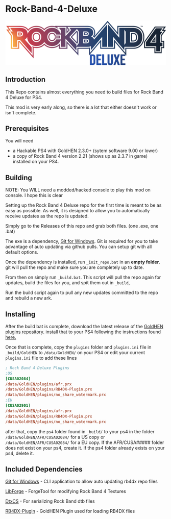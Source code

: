 # Rock-Band-4-Deluxe

![Header Image](dependencies/header.png)

## Introduction

This Repo contains almost everything you need to build files for Rock Band 4 Deluxe for PS4.

This mod is very early along, so there is a lot that either doesn't work or isn't complete.

## Prerequisites

You will need

- a Hackable PS4 with GoldHEN 2.3.0+ (sytem software 9.00 or lower)
- a copy of Rock Band 4 version 2.21 (shows up as 2.3.7 in game) installed on your PS4.

## Building

NOTE: You WILL need a modded/hacked console to play this mod on console. I hope this is clear

Setting up the Rock Band 4 Deluxe repo for the first time is meant to be as easy as possible.
As well, it is designed to allow you to automatically receive updates as the repo is updated.

Simply go to the Releases of this repo and grab both files. (one .exe, one .bat)

The exe is a dependency, [Git for Windows](https://gitforwindows.org/).
Git is required for you to take advantage of auto updating via github pulls.
You can setup git with all default options.

Once the dependency is installed, run `_init_repo.bat` in an **empty folder**. git will pull the repo and make sure you are completely up to date.

From then on simply run `_build.bat`. This script will pull the repo again for updates, build the files for you, and spit them out in `_build`,

Run the build script again to pull any new updates committed to the repo and rebuild a new ark.

## Installing

After the build bat is complete, download the latest release of the [GoldHEN plugins repository.](https://github.com/GoldHEN/GoldHEN_Plugins_Repository/releases/latest) install that to your PS4 following the instructions found [here.](https://github.com/GoldHEN/GoldHEN_Plugins_Repository#getting-started)

Once that is complete, copy the `plugins` folder and `plugins.ini` file in `_build/GoldHEN` to `/data/GoldHEN/` on your PS4 or edit your current `plugins.ini` file to add these lines

```ini
; Rock Band 4 Deluxe Plugins
;US
[CUSA02084]
/data/GoldHEN/plugins/afr.prx
/data/GoldHEN/plugins/RB4DX-Plugin.prx
/data/GoldHEN/plugins/no_share_watermark.prx
;EU
[CUSA02901]
/data/GoldHEN/plugins/afr.prx
/data/GoldHEN/plugins/RB4DX-Plugin.prx
/data/GoldHEN/plugins/no_share_watermark.prx
```

after that, copy the `ps4` folder found in `_build/` to your ps4 in the folder `/data/GoldHEN/AFR/CUSA02084/` for a US copy or `/data/GoldHEN/AFR/CUSA02084/` for a EU copy. If the AFR/CUSA##### folder does not exist on your ps4, create it. If the ps4 folder already exists on your ps4, delete it.

## Included Dependencies

[Git for Windows](https://gitforwindows.org/) - CLI application to allow auto updating rb4dx repo files

[LibForge](https://github.com/mtolly/LibForge) - ForgeTool for modifying Rock Band 4 Textures

[DtxCS](https://github.com/InvoxiPlayGames/DtxCS) - For serializing Rock Band dtb files

[RB4DX-Plugin](https://github.com/LlysiX/RB4DX-Plugin) - GoldHEN Plugin used for loading RB4DX flies
